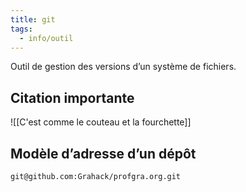 ```yaml
---
title: git
tags:
  - info/outil
---
```


Outil de gestion des versions d’un système de fichiers.

## Citation importante

![[C'est comme le couteau et la fourchette]]

## Modèle d’adresse d’un dépôt

`git@github.com:Grahack/profgra.org.git`
